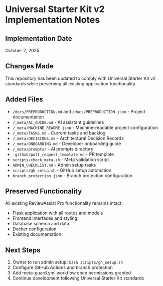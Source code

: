# Universal Starter Kit v2 Implementation Notes

## Implementation Date
October 2, 2025

## Changes Made
This repository has been updated to comply with Universal Starter Kit v2 standards while preserving all existing application functionality.

## Added Files
- `/docs/PREPRODUCTION.md` and `/docs/PREPRODUCTION.json` - Project documentation
- `/_meta/AI_GUIDE.md` - AI assistant guidelines
- `/_meta/MACHINE_README.json` - Machine-readable project configuration
- `/_meta/TASKS.md` - Current tasks and backlog
- `/_meta/DECISIONS.md` - Architectural Decision Records
- `/_meta/ONBOARDING.md` - Developer onboarding guide
- `/_meta/prompts/` - AI prompts directory
- `.github/pull_request_template.md` - PR template
- `scripts/check_meta.sh` - Meta validation script
- `ADMIN_CHECKLIST.md` - Admin setup tasks
- `scripts/gh_setup.sh` - GitHub setup automation
- `branch_protection.json` - Branch protection configuration

## Preserved Functionality
All existing ReviewAssist Pro functionality remains intact:
- Flask application with all routes and models
- Frontend interfaces and styling
- Database schema and data
- Docker configuration
- Existing documentation

## Next Steps
1. Owner to run admin setup: `bash scripts/gh_setup.sh`
2. Configure GitHub Actions and branch protection
3. Add meta-guard.yml workflow once permissions granted
4. Continue development following Universal Starter Kit standards

